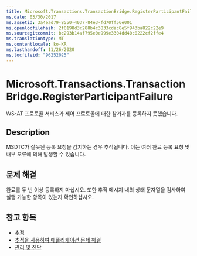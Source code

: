 ```yaml
---
title: Microsoft.Transactions.TransactionBridge.RegisterParticipantFailure
ms.date: 03/30/2017
ms.assetid: 3a4ead79-8550-4037-84e3-fd70ff56e001
ms.openlocfilehash: 2f0198d3c288b4c3833cdac8e5f943ba822c22e9
ms.sourcegitcommit: bc293b14af795e0e999e3304dd40c0222cf2ffe4
ms.translationtype: MT
ms.contentlocale: ko-KR
ms.lasthandoff: 11/26/2020
ms.locfileid: "96252025"
---
```

# <a name="microsofttransactionstransactionbridgeregisterparticipantfailure"></a>Microsoft.Transactions.TransactionBridge.RegisterParticipantFailure

WS-AT 프로토콜 서비스가 제어 프로토콜에 대한 참가자를 등록하지 못했습니다.  
  
## <a name="description"></a>Description  

 MSDTC가 잘못된 등록 요청을 감지하는 경우 추적됩니다. 이는 여러 완료 등록 요청 및 내부 오류에 의해 발생할 수 있습니다.  
  
## <a name="troubleshooting"></a>문제 해결  

 완료를 두 번 이상 등록하지 마십시오.  또한 추적 메시지 내의 상태 문자열을 검사하여 실행 가능한 항목이 있는지 확인하십시오.  
  
## <a name="see-also"></a>참고 항목

- [추적](index.md)
- [추적을 사용하여 애플리케이션 문제 해결](using-tracing-to-troubleshoot-your-application.md)
- [관리 및 진단](../index.md)

